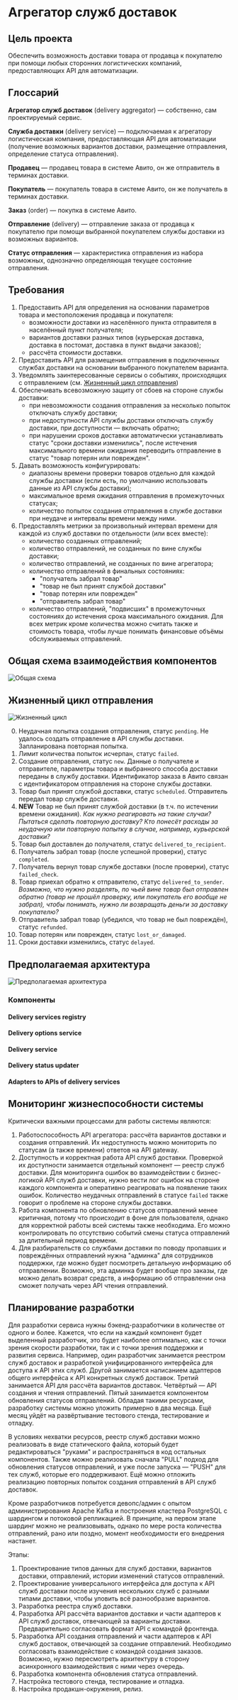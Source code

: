 # Агрегатор служб доставок

## Цель проекта

Обеспечить возможность доставки товара от продавца к покупателю при помощи
любых сторонних логистических компаний, предоставляющих API для автоматизации.

## Глоссарий
**Агрегатор служб доставок** (delivery aggregator) — собственно, сам проектируемый сервис.

**Служба доставки** (delivery service) — подключаемая к агрегатору логистическая компания, предоставляющая API для автоматизации (получение возможных вариантов доставки, размещение отправления, определение статуса отправления).

**Продавец** — продавец товара в системе Авито, он же отправитель в терминах доставки.

**Покупатель** — покупатель товара в системе Авито, он же получатель в терминах доставки.

**Заказ** (order) — покупка в системе Авито.

**Отправление** (delivery) — отправление заказа от продавца к покупателю при помощи выбранной покупателем службы доставки из возможных вариантов.

**Статус отправления** — характеристика отправления из набора возможных, однозначно определяющая текущее состояние отправления.

## Требования
  1. Предоставить API для определения на основании параметров товара и местоположения продавца и покупателя:
      - возможности доставки из населённого пункта отправителя в населённый пункт получателя;
      - вариантов доставки разных типов (курьерская доставка, доставка в постомат, доставка в пункт выдачи заказов);
      - рассчёта стоимости доставки.
  2. Предоставить API для размещения отправления в подключенных службах доставки на основании выбранного покупателем варианта.
  3. Уведомлять заинтересованные сервисы о событиях, происходящих с отправлением (см. [Жизненный цикл отправления](./readme.md#жизненный-цикл-отправления))
  4. Обеспечивать всевозможную защиту от сбоев на стороне службы доставки:
      - при невозможности создания отправления за несколько попыток отключать службу доставки;
      - при недоступности API службы доставки отключать службу доставки, при доступности — включать обратно;
      - при нарушении сроков доставки автоматически устанавливать статус "сроки доставки изменились", после истечения максимального времени ожидания переводить отправление в статус "товар потерян или поврежден".
  5. Давать возможность конфигурировать:
      - диапазоны времени проверки товаров отдельно для каждой службы доставки (если есть, по умолчанию использовать данные из API службы доставки);
      - максимальное время ожидания отправления в промежуточных статусах;
      - количество попыток создания отправления в службе доставки при неудаче и интервалы времени между ними.
  6. Предоставлять метрики за произвольный интервал времени для каждой из служб доставки по отдельности (или всех вместе):
      - количество созданных отправлений;
      - количество отправлений, не созданных по вине службы доставки;
      - количество отправлений, не созданных по вине агрегатора;
      - количество отправлений в финальных состояниях:
        - "получатель забрал товар"
        - "товар не был принят службой доставки"
        - "товар потерян или поврежден"
        - "отправитель забрал товар"
      - количество отправлений, "подвисших" в промежуточных состояниях до истечения срока максимального ожидания.
      Для всех метрик кроме количества можно считать также и стоимость товара, чтобы лучше понимать финансовые объёмы обслуживаемых отправлений.

## Общая схема взаимодействия компонентов

![Общая схема](./img/common.png)

## Жизненный цикл отправления

![Жизненный цикл](./img/statuses.png)

0. Неудачная попытка создания отправления, статус `pending`. Не удалось создать отправление в API службы доставки. Запланирована повторная попытка.
00. Лимит количества попыток исчерпан, статус `failed`.
1. Cоздание отправления, статус `new`. Данные о получателе и отправителе, параметры товара и выбранного способа доставки переданы в службу доставки. Идентификатор заказа в Авито связан с идентификатором отправления на стороне службы доставки.
2. Товар был принят службой доставки, статус `scheduled`. Отправитель передал товар службе доставки.
3. **NEW** Товар не был принят службой доставки (в т.ч. по истечении времени ожидания). *Как нужно реагировать на такие случаи? Пытаться сделать повторную доставку? Кто понесёт расходы за неудачную или повторную попытку в случае, например, курьерской доставки?*
4. Товар был доставлен до получателя, статус `delivered_to_recipient`.
5. Получатель забрал товар (после успешной проверки), статус `completed`.
6. Получатель вернул товар службе доставки (после проверки), статус `failed_check`.
7. Товар приехал обратно к отправителю, статус `delivered_to_sender`. *Возможно, что нужно разделять, по чьей вине товар был отправлен обратно (товар не прошёл проверку, или покупатель его вообще не забрал), чтобы понимать, нужно ли возвращать деньги за доставку покупателю?*
8. Отправитель забрал товар (убедился, что товар не был повреждён), статус `refunded`.
9. Товар потерян или поврежден, статус `lost_or_damaged`.
10. Cроки доставки изменились, статус `delayed`.

## Предполагаемая архитектура

![Предполагаемая архитектура](./img/architecture.png)

### Компоненты

#### Delivery services registry

#### Delivery options service

#### Delivery service

#### Delivery status updater

#### Adapters to APIs of delivery services

## Мониторинг жизнеспособности системы

Критически важными процессами для работы системы являются:
1. Работоспособность API агрегатора: рассчёта вариантов доставки и создания отправлений.
Их недоступность можно мониторить по статусам (а также времени) ответов на API gateway.
2. Доступность и корректная работа API служб доставки. Проверкой их доступности занимается отдельный компонент — реестр служб доставки. Для мониторинга ошибок во взаимодействии с бизнес-логикой API служб доставки, нужно вести лог ошибок на стороне каждого компонента и оперативно реагировать на появление таких ошибок. Количество неудачных отправлений в статусе `failed` также говорит о проблеме на стороне службы доставки.
3. Работа компонента по обновлению статусов отправлений менее критичная, потому что происходит в фоне для пользователя, однако для корректной работы всей системы также необходима. Его можно контролировать по отсутствию событий смены статуса отправлений за длительный период времени.
4. Для разбирательств со службами доставки по поводу пропавших и повреждённых отправлений нужна "админка" для сотрудников поддержки, где можно будет посмотреть детальную информацию об отправлении. Возможно, эта админка будет вообще про заказы, где можно делать возврат средств, а информацию об отправлении она сможет получать через API чтения отправлений.

## Планирование разработки

Для разработки сервиса нужны бэкенд-разработчики в количестве от одного и более.
Кажется, что если на каждый компонент будет выделенный разработчик, это будет наиболее оптимально,
как с точки зрения скорости разработки, так и с точки зрения поддержки и развития сервиса.
Например, один разработчик занимается реестром служб доставок и разработкой унифицированного
интерфейса для доступа к API этих служб. Другой занимается написанием адаптеров общего интерфейса
к API конкретных служб доставок. Третий занимается API для рассчёта вариантов доставок. Четвёртый —
API создания и чтения отправлений. Пятый занимается компонентом обновления статусов отправлений.
Обладая такими ресурсами, разработку системы можно уложить примерно в два месяца. Ещё месяц уйдёт
на развёртывание тестового стенда, тестирование и отладку.

В условиях нехватки ресурсов, реестр служб доставки можно реализовать в виде статического файла,
который будет редактироваться "руками" и распространяться в код остальных компонентов. Также можно
реализовать сначала "PULL" подход для обновления статусов отправлений, и уже после запуска — "PUSH"
для тех служб, которые его поддерживают. Ещё можно отложить реализацию повторных попыток создания
отправлений в API служб доставок.

Кроме разработчиков потребуется девопс/админ с опытом администрирования Apache Kafka и построения
кластера PostgreSQL с шардингом и потоковой репликацией. В принципе, на первом этапе шардинг можно
не реализовывать, однако по мере роста количества отправлений, рано или поздно, момент
необходимости его внедрения настанет.

Этапы:
1. Проектирование типов данных для служб доставки, вариантов доставки, отправлений, истории изменений статусов отправлений.
2. Проектирование универсального интерфейса для доступа к API служб доставки после изучения нескольких служб с разными типами доставки, чтобы уловить всё разнообразие вариантов.
3. Разработка реестра служб доставки.
4. Разработка API рассчёта вариантов доставки и части адаптеров к API служб доставок, отвечающей за варианты доставки. Предварительно согласовать формат API с командой фронтенда.
5. Разработка API создания отправлений и части адаптеров к API служб доставок, отвечающей за создание отправлений. Необходимо согласовать взаимодействие с командой создания заказов. Возможно, нужно пересмотреть архитектуру в сторону асинхронного взаимодействия с ними через очередь.
6. Разработка компонента обновления статуса отправлений.
7. Настройка тестового стенда, тестирование и отладка.
8. Настройка продакшн-окружения, релиз.
